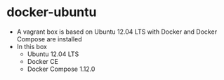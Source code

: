 # docker-ubuntu
- A vagrant box is based on Ubuntu 12.04 LTS with Docker and Docker Compose are installed
- In this box
  + Ubuntu 12.04 LTS
  + Docker CE
  + Docker Compose 1.12.0
